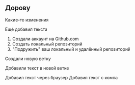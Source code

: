 ## Дорову

Какие-то изменения

Ещё добавил текста

1. Создали аккаунт на Github.com
2. Создать локальный репозиторий
3. "Подружить" ваш локальный и удалённый репозиторий

Создали новую ветку

Добавили текст в новой ветке

Добавил текст через браузер
Добавил текст с компа
